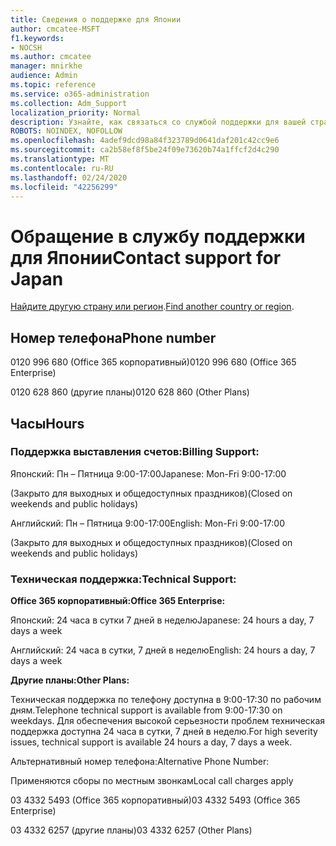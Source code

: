 ```yaml
---
title: Сведения о поддержке для Японии
author: cmcatee-MSFT
f1.keywords:
- NOCSH
ms.author: cmcatee
manager: mnirkhe
audience: Admin
ms.topic: reference
ms.service: o365-administration
ms.collection: Adm_Support
localization_priority: Normal
description: Узнайте, как связаться со службой поддержки для вашей страны или региона.
ROBOTS: NOINDEX, NOFOLLOW
ms.openlocfilehash: 4adef9dcd98a84f323789d0641daf201c42cc9e6
ms.sourcegitcommit: ca2b58ef8f5be24f09e73620b74a1ffcf2d4c290
ms.translationtype: MT
ms.contentlocale: ru-RU
ms.lasthandoff: 02/24/2020
ms.locfileid: "42256299"
---
```

# <a name="contact-support-for-japan"></a><span data-ttu-id="efc9b-103">Обращение в службу поддержки для Японии</span><span class="sxs-lookup"><span data-stu-id="efc9b-103">Contact support for Japan</span></span>

<span data-ttu-id="efc9b-104">[Найдите другую страну или регион](../contact-support-for-business-products.md).</span><span class="sxs-lookup"><span data-stu-id="efc9b-104">[Find another country or region](../contact-support-for-business-products.md).</span></span>

## <a name="phone-number"></a><span data-ttu-id="efc9b-105">Номер телефона</span><span class="sxs-lookup"><span data-stu-id="efc9b-105">Phone number</span></span>
<span data-ttu-id="efc9b-106">0120 996 680 (Office 365 корпоративный)</span><span class="sxs-lookup"><span data-stu-id="efc9b-106">0120 996 680 (Office 365 Enterprise)</span></span>

<span data-ttu-id="efc9b-107">0120 628 860 (другие планы)</span><span class="sxs-lookup"><span data-stu-id="efc9b-107">0120 628 860 (Other Plans)</span></span>

## <a name="hours"></a><span data-ttu-id="efc9b-108">Часы</span><span class="sxs-lookup"><span data-stu-id="efc9b-108">Hours</span></span>
### <a name="billing-support"></a><span data-ttu-id="efc9b-109">Поддержка выставления счетов:</span><span class="sxs-lookup"><span data-stu-id="efc9b-109">Billing Support:</span></span>

<span data-ttu-id="efc9b-110">Японский: Пн – Пятница 9:00-17:00</span><span class="sxs-lookup"><span data-stu-id="efc9b-110">Japanese: Mon-Fri 9:00-17:00</span></span>

<span data-ttu-id="efc9b-111">(Закрыто для выходных и общедоступных праздников)</span><span class="sxs-lookup"><span data-stu-id="efc9b-111">(Closed on weekends and public holidays)</span></span>

<span data-ttu-id="efc9b-112">Английский: Пн – Пятница 9:00-17:00</span><span class="sxs-lookup"><span data-stu-id="efc9b-112">English: Mon-Fri 9:00-17:00</span></span>

<span data-ttu-id="efc9b-113">(Закрыто для выходных и общедоступных праздников)</span><span class="sxs-lookup"><span data-stu-id="efc9b-113">(Closed on weekends and public holidays)</span></span>

### <a name="technical-support"></a><span data-ttu-id="efc9b-114">Техническая поддержка:</span><span class="sxs-lookup"><span data-stu-id="efc9b-114">Technical Support:</span></span>

<span data-ttu-id="efc9b-115">**Office 365 корпоративный:**</span><span class="sxs-lookup"><span data-stu-id="efc9b-115">**Office 365 Enterprise:**</span></span>

<span data-ttu-id="efc9b-116">Японский: 24 часа в сутки 7 дней в неделю</span><span class="sxs-lookup"><span data-stu-id="efc9b-116">Japanese: 24 hours a day, 7 days a week</span></span>

<span data-ttu-id="efc9b-117">Английский: 24 часа в сутки, 7 дней в неделю</span><span class="sxs-lookup"><span data-stu-id="efc9b-117">English: 24 hours a day, 7 days a week</span></span>

<span data-ttu-id="efc9b-118">**Другие планы:**</span><span class="sxs-lookup"><span data-stu-id="efc9b-118">**Other Plans:**</span></span>

<span data-ttu-id="efc9b-119">Техническая поддержка по телефону доступна в 9:00-17:30 по рабочим дням.</span><span class="sxs-lookup"><span data-stu-id="efc9b-119">Telephone technical support is available from 9:00-17:30 on weekdays.</span></span> <span data-ttu-id="efc9b-120">Для обеспечения высокой серьезности проблем техническая поддержка доступна 24 часа в сутки, 7 дней в неделю.</span><span class="sxs-lookup"><span data-stu-id="efc9b-120">For high severity issues, technical support is available 24 hours a day, 7 days a week.</span></span>

<span data-ttu-id="efc9b-121">Альтернативный номер телефона:</span><span class="sxs-lookup"><span data-stu-id="efc9b-121">Alternative Phone Number:</span></span>

<span data-ttu-id="efc9b-122">Применяются сборы по местным звонкам</span><span class="sxs-lookup"><span data-stu-id="efc9b-122">Local call charges apply</span></span>

<span data-ttu-id="efc9b-123">03 4332 5493 (Office 365 корпоративный)</span><span class="sxs-lookup"><span data-stu-id="efc9b-123">03 4332 5493 (Office 365 Enterprise)</span></span>

<span data-ttu-id="efc9b-124">03 4332 6257 (другие планы)</span><span class="sxs-lookup"><span data-stu-id="efc9b-124">03 4332 6257 (Other Plans)</span></span>